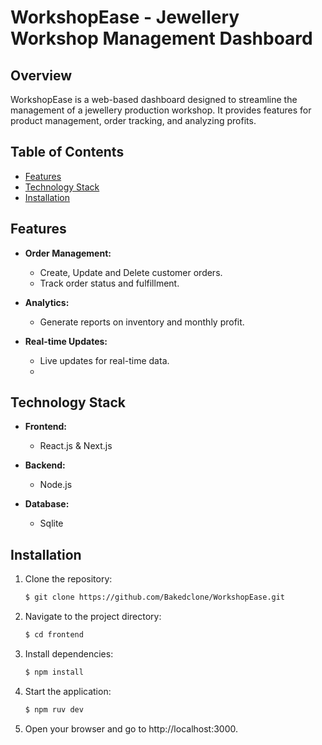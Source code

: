 # WorkshopEase - Jewellery Workshop Management Dashboard

## Overview

WorkshopEase is a web-based dashboard designed to streamline the management of a jewellery production workshop. It provides features for product management, order tracking, and analyzing profits.

## Table of Contents

- [Features](#features)
- [Technology Stack](#technology-stack)
- [Installation](#installation)


## Features

- **Order Management:**
  - Create, Update and Delete customer orders.
  - Track order status and fulfillment.

- **Analytics:**
  - Generate reports on inventory and monthly profit.

- **Real-time Updates:**
  - Live updates for real-time data.
  - 

## Technology Stack

- **Frontend:**
  - React.js & Next.js

- **Backend:**
  - Node.js

- **Database:**
  - Sqlite

## Installation

1. Clone the repository:
   ```bash
   $ git clone https://github.com/Bakedclone/WorkshopEase.git
2. Navigate to the project directory:
   ```bash
   $ cd frontend
3. Install dependencies:
   ```bash
   $ npm install
4. Start the application:
   ```bash
   $ npm ruv dev
5. Open your browser and go to http://localhost:3000.
